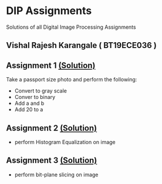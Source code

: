 # DIP Assignments
Solutions of all Digital Image Processing Assignments

## Vishal Rajesh Karangale ( BT19ECE036 )

## Assignment 1 [(Solution)](https://github.com/vishalrk1/DIP-Assignments/blob/main/DIP_Assignment_1.ipynb)
Take a passport size photo and perform the following:
- Convert to gray scale
- Conver to binary
- Add a and b
- Add 20 to a

## Assignment 2 [(Solution)](https://github.com/vishalrk1/DIP-Assignments/blob/main/DIP_Assignment_2.ipynb)
- perform Histogram Equalization on image

## Assignment 3 [(Solution)](https://github.com/vishalrk1/DIP-Assignments/blob/main/DIP_Assignment_3.ipynb)
- perform bit-plane slicing on image
